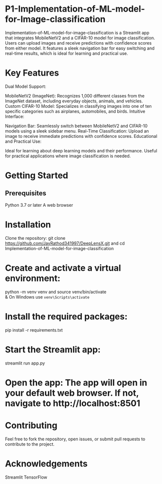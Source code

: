 # P1-Implementation-of-ML-model-for-Image-classification
Implementation-of-ML-model-for-image-classification is a Streamlit app that integrates MobileNetV2 and a CIFAR-10 model for image classification. Users can upload images and receive predictions with confidence scores from either model. It features a sleek navigation bar for easy switching and real-time results, which is ideal for learning and practical use.
# Key Features
Dual Model Support:

MobileNetV2 (ImageNet): Recognizes 1,000 different classes from the ImageNet dataset, including everyday objects, animals, and vehicles.
Custom CIFAR-10 Model: Specializes in classifying images into one of ten specific categories such as airplanes, automobiles, and birds.
Intuitive Interface:

Navigation Bar: Seamlessly switch between MobileNetV2 and CIFAR-10 models using a sleek sidebar menu.
Real-Time Classification: Upload an image to receive immediate predictions with confidence scores.
Educational and Practical Use:

Ideal for learning about deep learning models and their performance.
Useful for practical applications where image classification is needed.
# Getting Started
## Prerequisites
Python 3.7 or later
A web browser
# Installation
   Clone the repository:
git clone https://github.com/JayRathod341997/DeepLensX.git and 
cd Implementation-of-ML-model-for-image-classification

   # Create and activate a virtual environment:
python -m venv venv and 
source venv/bin/activate   
& On Windows use `venv\Scripts\activate`
   # Install the required packages:
pip install -r requirements.txt
   # Start the Streamlit app:
streamlit run app.py
   # Open the app: The app will open in your default web browser. If not, navigate to http://localhost:8501
# Contributing
Feel free to fork the repository, open issues, or submit pull requests to contribute to the project.
# Acknowledgements
Streamlit
TensorFlow
